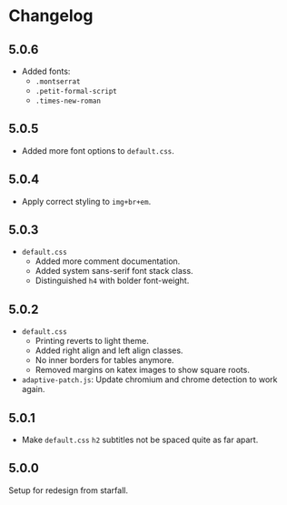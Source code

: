 # Changelog

## 5.0.6

* Added fonts:
  * `.montserrat`
  * `.petit-formal-script`
  * `.times-new-roman`

## 5.0.5

* Added more font options to `default.css`.

## 5.0.4

* Apply correct styling to `img+br+em`.

## 5.0.3

* `default.css`
  * Added more comment documentation.
  * Added system sans-serif font stack class.
  * Distinguished `h4` with bolder font-weight.

## 5.0.2

* `default.css`
  * Printing reverts to light theme.
  * Added right align and left align classes.
  * No inner borders for tables anymore.
  * Removed margins on katex images to show square roots.
* `adaptive-patch.js`: Update chromium and chrome detection to work again.

## 5.0.1

* Make `default.css` `h2` subtitles not be spaced quite as far apart.

## 5.0.0

Setup for redesign from starfall.
